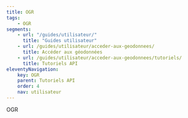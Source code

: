 ```yaml
---
title: OGR
tags:
    - OGR
segments:
    - url: "/guides/utilisateur/"
      title: "Guides utilisateur"
    - url: /guides/utilisateur/acceder-aux-geodonnees/
      title: Accéder aux géodonnées
    - url: /guides/utilisateur/acceder-aux-geodonnees/tutoriels/
      title: Tutoriels API
eleventyNavigation:
    key: OGR
    parent: Tutoriels API
    order: 4
    nav: utilisateur
---
```


OGR
